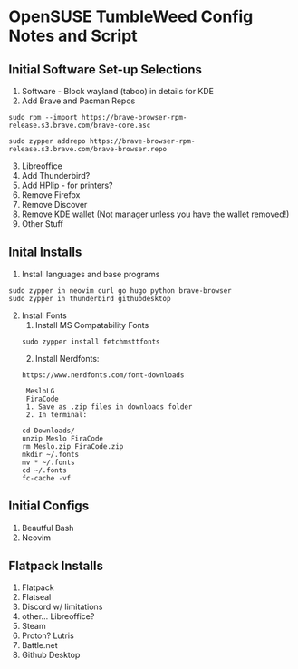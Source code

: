 # OpenSUSE TumbleWeed Config Notes and Script

## Initial Software Set-up Selections
1. Software - Block wayland (taboo) in details for KDE
2. Add Brave and Pacman Repos
```
sudo rpm --import https://brave-browser-rpm-release.s3.brave.com/brave-core.asc

sudo zypper addrepo https://brave-browser-rpm-release.s3.brave.com/brave-browser.repo
```
3. Libreoffice
4. Add Thunderbird?
5. Add HPlip - for printers?
6. Remove Firefox
7. Remove Discover
8. Remove KDE wallet (Not manager unless you have the wallet removed!)
9. Other Stuff


## Inital Installs
1. Install languages and base programs
```
sudo zypper in neovim curl go hugo python brave-browser
sudo zypper in thunderbird githubdesktop
```

2. Install Fonts
    1. Install MS Compatability Fonts
    ```
    sudo zypper install fetchmsttfonts
    ```
    2. Install Nerdfonts:
    ```
    https://www.nerdfonts.com/font-downloads
    ```
        MesloLG
        FiraCode
        1. Save as .zip files in downloads folder
        2. In terminal:
    ```
    cd Downloads/
    unzip Meslo FiraCode
    rm Meslo.zip FiraCode.zip
    mkdir ~/.fonts
    mv * ~/.fonts
    cd ~/.fonts
    fc-cache -vf
    ```

## Initial Configs
1. Beautful Bash
2. Neovim


## Flatpack Installs
1. Flatpack
2. Flatseal
3. Discord w/ limitations
4. other... Libreoffice?
5. Steam
6. Proton? Lutris
7. Battle.net
8. Github Desktop
